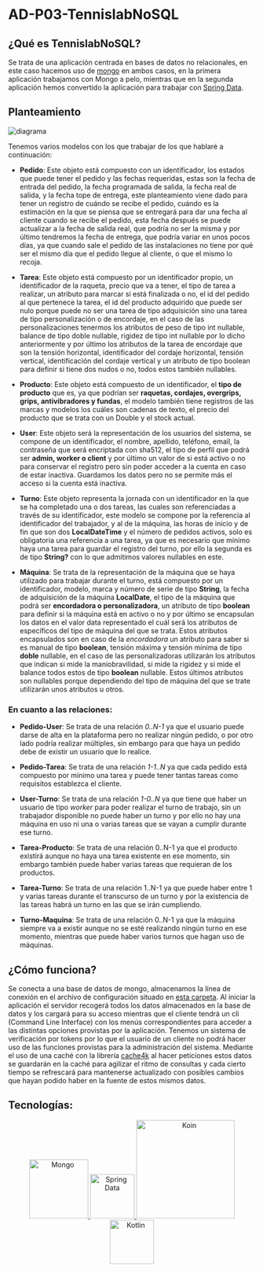 # AD-P03-TennislabNoSQL

## ¿Qué es TennislabNoSQL?

Se trata de una aplicación centrada en bases de datos no relacionales, en este caso hacemos uso de [mongo](https://www.mongodb.com/es) en ambos casos, en la primera aplicación trabajamos con Mongo a pelo, mientras que en la segunda aplicación hemos convertido la aplicación para trabajar con [Spring Data](https://spring.io/projects/spring-data).

## Planteamiento

![diagrama](https://github.com/IvanAzagraTroya/AD-P03-TennislabNoSQL/blob/baef18306d766606908d8fe6da440e4b69de49a6/TennisLab-Mongo/diagram/diagrama.png)

Tenemos varios modelos con los que trabajar de los que hablaré a continuación:

- **Pedido**: Este objeto está compuesto con un identificador, los estados que puede tener el pedido y las fechas requeridas, estas son la fecha de entrada del pedido, la fecha programada de salida, la fecha real de salida, y la fecha tope de entrega, este planteamiento viene dado para tener un registro de cuándo se recibe el pedido, cuándo es la estimación en la que se piensa que se entregará para dar una fecha al cliente cuando se recibe el pedido, esta fecha después se puede actualizar a la fecha de salida real, que podría no ser la misma y por último tendremos la fecha de entrega, que podría variar en unos pocos días, ya que cuando sale el pedido de las instalaciones no tiene por qué ser el mismo día que el pedido llegue al cliente, o que el mismo lo recoja.

- **Tarea**: Este objeto está compuesto por un identificador propio, un identificador de la raqueta, precio que va a tener, el tipo de tarea a realizar, un atributo para marcar si está finalizada o no, el id del pedido al que pertenece la tarea, el id del producto adquirido que puede ser nulo porque puede no ser una tarea de tipo adquisición sino una tarea de tipo personalización o de encordaje, en el caso de las personalizaciones tenermos los atributos de peso de tipo int nullable, balance de tipo doble nullable, rigidez de tipo int nullable por lo dicho anteriormente y por último los atributos de la tarea de encordaje que son la tensión horizontal, identificador del cordaje horizontal, tensión vertical, identificación del cordaje vertical y un atributo de tipo boolean para definir si tiene dos nudos o no, todos estos también nullables.

- **Producto**: Este objeto está compuesto de un identificador, el **tipo de producto** que es, ya que podrían ser **raquetas, cordajes, overgrips, grips, antivibradores y fundas**,
  el modelo también tiene registros de las marcas y modelos los cuáles son cadenas de texto, el precio del producto que se trata con un Double y el stock actual.

- **User**: Este objeto será la representación de los usuarios del sistema, se compone de un identificador, el nombre, apellido, teléfono, email, la contraseña que será encriptada con sha512, el tipo de perfil que podrá ser **admin, worker o client** y por último un valor de si está activo o no para conservar el registro pero sin poder acceder a la cuenta en caso de estar inactiva. Guardamos los datos pero no se permite más el acceso si la cuenta está inactiva.

- **Turno**: Este objeto representa la jornada con un identificador en la que se ha completado una o dos tareas, las cuales son referenciadas a través de su identificador, este modelo se compone por la referencia al identificador del trabajador, y al de la máquina, las horas de inicio y de fin que son dos **LocalDateTime** y el número de pedidos activos, solo es obligatoria una referencia a una tarea, ya que es necesario que mínimo haya una tarea para guardar el registro del turno, por ello la segunda es de tipo **String?** con lo que admitimos valores nullables en este.

- **Máquina**: Se trata de la representación de la máquina que se haya utilizado para trabajar durante el turno, está compuesto por un identificador, modelo, marca y número de serie de tipo **String**, la fecha de adquisición de la máquina **LocalDate**, el tipo de la máquina que podrá ser **encordadora o personalizadora**, un atributo de tipo **boolean** para definir si la máquina está en activo o no y por último se encapsulan los datos en el valor data representado el cuál será los atributos de específicos del tipo de máquina del que se trata. Estos atributos encapsulados son en caso de la _encordadora_ un atributo para saber si es manual de tipo **boolean**, tensión máxima y tensión mínima de tipo **doble** nullable, en el caso de las personalizadoras utilizarán los atributos que indican si mide la maniobravilidad, si mide la rigidez y si mide el balance todos estos de tipo **boolean** nullable. Estos últimos atributos son nullables porque dependiendo del tipo de máquina del que se trate utilizarán unos atributos u otros.

### En cuanto a las relaciones:

- **Pedido-User**: Se trata de una relación _0..N-1_ ya que el usuario puede darse de alta en la plataforma pero no realizar ningún pedido, o por otro lado podría realizar múltiples, sin embargo para que haya un pedido debe de existir un usuario que lo realice.

- **Pedido-Tarea**: Se trata de una relación _1-1..N_ ya que cada pedido está compuesto por mínimo una tarea y puede tener tantas tareas como requisitos establezca el cliente.

- **User-Turno**: Se trata de una relación _1-0..N_ ya que tiene que haber un usuario de tipo _worker_ para poder realizar el turno de trabajo, sin un trabajador disponible no puede haber un turno y por ello no hay una máquina en uso ni una o varias tareas que se vayan a cumplir durante ese turno.

- **Tarea-Producto**: Se trata de una relación 0..N-1 ya que el producto existirá aunque no haya una tarea existente en ese momento, sin embargo también puede haber varias tareas que requieran de los productos.

- **Tarea-Turno**: Se trata de una relación 1..N-1 ya que puede haber entre 1 y varias tareas durante el transcurso de un turno y por la existencia de las tareas habrá un turno en las que se irán cumpliendo.

- **Turno-Maquina**: Se trata de una relación 0..N-1 ya que la máquina siempre va a existir aunque no se esté realizando ningún turno en ese momento, mientras que puede haber varios turnos que hagan uso de máquinas.

## ¿Cómo funciona?

Se conecta a una base de datos de mongo, almacenamos la línea de conexión en el archivo de configuración situado en [esta carpeta](https://github.com/IvanAzagraTroya/AD-P03-TennislabNoSQL/blob/develop/TennisLab-Mongo/src/main/resources/config.properties).
Al iniciar la aplicación el servidor recogerá todos los datos almacenados en la base de datos y los cargará para su acceso mientras que el cliente tendrá un cli (Command Line Interface) con los menús correspondientes para acceder a las distintas opciones provistas por la aplicación.
Tenemos un sistema de verificación por tokens por lo que el usuario de un cliente no podrá hacer uso de las funciones provistas para la administración del sistema.
Mediante el uso de una caché con la librería [cache4k](https://github.com/ReactiveCircus/cache4k) al hacer peticiones estos datos se guardarán en la caché para agilizar el ritmo de consultas y cada cierto tiempo se refrescará para mantenerse actualizado con posibles cambios que hayan podido haber en la fuente de estos mismos datos.

## Tecnologías:

<p align="center">
  
  <a href="https://www.mongodb.com/es">
    <img src="https://user-images.githubusercontent.com/67174666/212279453-f2a9887b-29d3-4394-a753-b0ef7d3a428a.png" width="120" heigth="120" alt="Mongo"/>
  </a>
  <a href="https://spring.io/projects/spring-data">
    <img src="https://user-images.githubusercontent.com/67174666/212282111-85be3f7e-e6e8-4cce-83a2-5abbaf9a3517.png" width="90" heigth="90" alt="Spring Data"/>
  </a>
  <a href="https://insert-koin.io/">
    <img src="https://user-images.githubusercontent.com/67174666/212279657-d90c0aa4-8741-456c-9f70-e02887f204db.png" width="200" heigth="200" alt="Koin"/>
  </a>
  <a href="https://kotlinlang.org/">
    <img src="https://user-images.githubusercontent.com/67174666/212279750-122c6f68-7b30-4ba8-a003-1db50df5feec.png" width="90" heigth="90" alt="Kotlin"/>
  </a>

</p>
